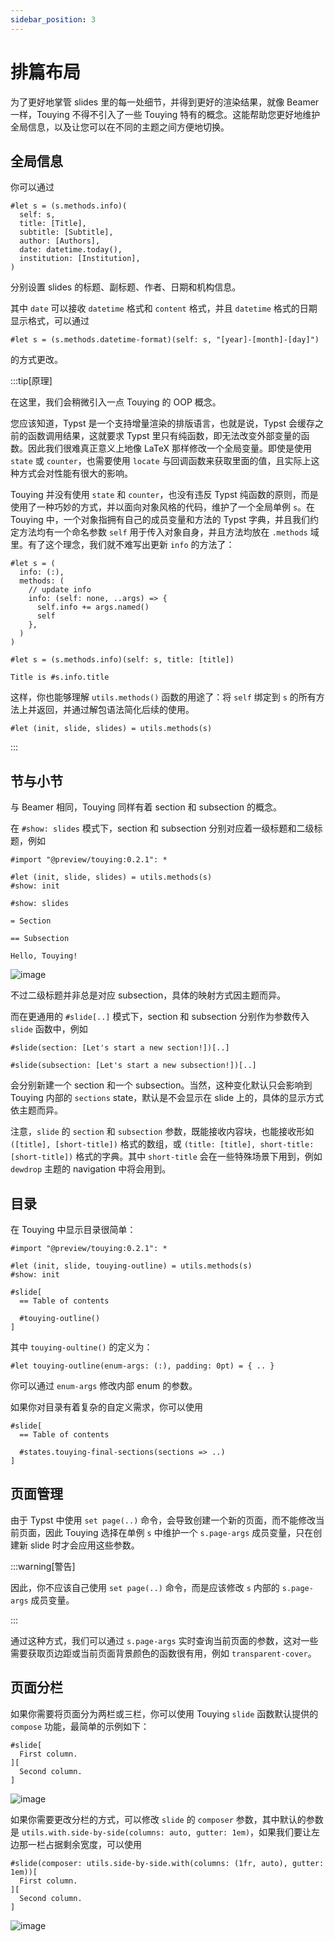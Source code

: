 ```yaml
---
sidebar_position: 3
---
```


# 排篇布局

为了更好地掌管 slides 里的每一处细节，并得到更好的渲染结果，就像 Beamer 一样，Touying 不得不引入了一些 Touying 特有的概念。这能帮助您更好地维护全局信息，以及让您可以在不同的主题之间方便地切换。

## 全局信息

你可以通过

```typst
#let s = (s.methods.info)(
  self: s,
  title: [Title],
  subtitle: [Subtitle],
  author: [Authors],
  date: datetime.today(),
  institution: [Institution],
)
```

分别设置 slides 的标题、副标题、作者、日期和机构信息。

其中 `date` 可以接收 `datetime` 格式和 `content` 格式，并且 `datetime` 格式的日期显示格式，可以通过

```typst
#let s = (s.methods.datetime-format)(self: s, "[year]-[month]-[day]")
```

的方式更改。

:::tip[原理]

在这里，我们会稍微引入一点 Touying 的 OOP 概念。

您应该知道，Typst 是一个支持增量渲染的排版语言，也就是说，Typst 会缓存之前的函数调用结果，这就要求 Typst 里只有纯函数，即无法改变外部变量的函数。因此我们很难真正意义上地像 LaTeX 那样修改一个全局变量。即使是使用 `state` 或 `counter`，也需要使用 `locate` 与回调函数来获取里面的值，且实际上这种方式会对性能有很大的影响。

Touying 并没有使用 `state` 和 `counter`，也没有违反 Typst 纯函数的原则，而是使用了一种巧妙的方式，并以面向对象风格的代码，维护了一个全局单例 `s`。在 Touying 中，一个对象指拥有自己的成员变量和方法的 Typst 字典，并且我们约定方法均有一个命名参数 `self` 用于传入对象自身，并且方法均放在 `.methods` 域里。有了这个理念，我们就不难写出更新 `info` 的方法了：

```
#let s = (
  info: (:),
  methods: (
    // update info
    info: (self: none, ..args) => {
      self.info += args.named()
      self
    },
  )
)

#let s = (s.methods.info)(self: s, title: [title])

Title is #s.info.title
```

这样，你也能够理解 `utils.methods()` 函数的用途了：将 `self` 绑定到 `s` 的所有方法上并返回，并通过解包语法简化后续的使用。

```typst
#let (init, slide, slides) = utils.methods(s)
```
:::


## 节与小节

与 Beamer 相同，Touying 同样有着 section 和 subsection 的概念。

在 `#show: slides` 模式下，section 和 subsection 分别对应着一级标题和二级标题，例如

```typst
#import "@preview/touying:0.2.1": *

#let (init, slide, slides) = utils.methods(s)
#show: init

#show: slides

= Section

== Subsection

Hello, Touying!
```

![image](https://github.com/touying-typ/touying/assets/34951714/600876bb-941d-4841-af5c-27137bb04c54)

不过二级标题并非总是对应 subsection，具体的映射方式因主题而异。

而在更通用的 `#slide[..]` 模式下，section 和 subsection 分别作为参数传入 `slide` 函数中，例如

```typst
#slide(section: [Let's start a new section!])[..]

#slide(subsection: [Let's start a new subsection!])[..]
```

会分别新建一个 section 和一个 subsection。当然，这种变化默认只会影响到 Touying 内部的 `sections` state，默认是不会显示在 slide 上的，具体的显示方式依主题而异。

注意，`slide` 的 `section` 和 `subsection` 参数，既能接收内容块，也能接收形如 `([title], [short-title])` 格式的数组，或 `(title: [title], short-title: [short-title])` 格式的字典。其中 `short-title` 会在一些特殊场景下用到，例如 `dewdrop` 主题的 navigation 中将会用到。


## 目录

在 Touying 中显示目录很简单：

```typst
#import "@preview/touying:0.2.1": *

#let (init, slide, touying-outline) = utils.methods(s)
#show: init

#slide[
  == Table of contents

  #touying-outline()
]
```

其中 `touying-oultine()` 的定义为：

```typst
#let touying-outline(enum-args: (:), padding: 0pt) = { .. }
```

你可以通过 `enum-args` 修改内部 enum 的参数。

如果你对目录有着复杂的自定义需求，你可以使用

```typst
#slide[
  == Table of contents

  #states.touying-final-sections(sections => ..)
]
```

## 页面管理

由于 Typst 中使用 `set page(..)` 命令，会导致创建一个新的页面，而不能修改当前页面，因此 Touying 选择在单例 `s` 中维护一个 `s.page-args` 成员变量，只在创建新 slide 时才会应用这些参数。

:::warning[警告]

因此，你不应该自己使用 `set page(..)` 命令，而是应该修改 `s` 内部的 `s.page-args` 成员变量。

:::

通过这种方式，我们可以通过 `s.page-args` 实时查询当前页面的参数，这对一些需要获取页边距或当前页面背景颜色的函数很有用，例如 `transparent-cover`。


## 页面分栏

如果你需要将页面分为两栏或三栏，你可以使用 Touying `slide` 函数默认提供的 `compose` 功能，最简单的示例如下：

```typst
#slide[
  First column.
][
  Second column.
]
```

![image](https://github.com/touying-typ/touying/assets/34951714/a39f88a2-f1ba-4420-8f78-6a0fc644704e)

如果你需要更改分栏的方式，可以修改 `slide` 的 `composer` 参数，其中默认的参数是 `utils.with.side-by-side(columns: auto, gutter: 1em)`，如果我们要让左边那一栏占据剩余宽度，可以使用

```typst
#slide(composer: utils.side-by-side.with(columns: (1fr, auto), gutter: 1em))[
  First column.
][
  Second column.
]
```

![image](https://github.com/touying-typ/touying/assets/34951714/aa84192a-4082-495d-9773-b06df32ab8dc)

